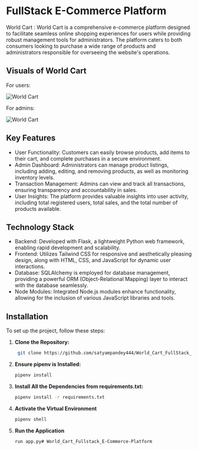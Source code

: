 
# FullStack E-Commerce Platform 

World Cart : World Cart is a comprehensive e-commerce platform designed to facilitate seamless online shopping experiences for users while providing robust management tools for administrators. The platform caters to both consumers looking to purchase a wide range of products and administrators responsible for overseeing the website's operations.



## Visuals of World Cart

For users:

![World Cart](https://i.imgur.com/po3zcN6.gif)

For admins:

![World Cart](https://i.imgur.com/GnFECqw.gif)
## Key Features
* User Functionality: Customers can easily browse products, add items to their cart, and complete purchases in a secure environment.
* Admin Dashboard: Administrators can manage product listings, including adding, editing, and removing products, as well as monitoring inventory levels.
* Transaction Management: Admins can view and track all transactions, ensuring transparency and accountability in sales.
* User Insights: The platform provides valuable insights into user activity, including total registered users, total sales, and the total number of products available.
## Technology Stack

* Backend: Developed with Flask, a lightweight Python web framework, enabling rapid development and scalability.
* Frontend: Utilizes Tailwind CSS for responsive and aesthetically pleasing design, along with HTML, CSS, and JavaScript for dynamic user interactions.
* Database: SQLAlchemy is employed for database management, providing a powerful ORM (Object-Relational Mapping) layer to interact with the database seamlessly.
* Node Modules: Integrated Node.js modules enhance functionality, allowing for the inclusion of various JavaScript libraries and tools.
## Installation
To set up the project, follow these steps:

1. **Clone the Repository:**
   ```bash
    git clone https://github.com/satyampandey444/World_Cart_FullStack_E-Commerce_Platform.git
2. **Ensure pipenv is Installed:**
    ```bash
    pipenv install
3. **Install All the Dependencies from requirements.txt:**
     ```bash
     pipenv install -r requirements.txt
4. **Activate the Virtual Environment**
     ```bash
     pipenv shell
5. **Run the Application**
     ```bash
    run app.py# World_Cart_Fullstack_E-Commerce-Platform
